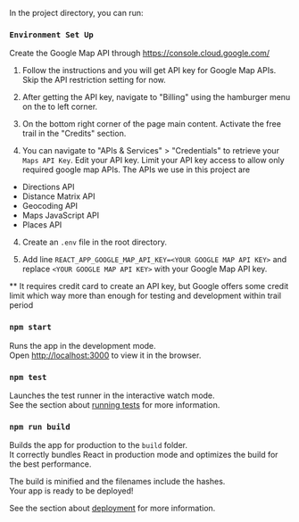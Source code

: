 In the project directory, you can run:

### `Environment Set Up`

Create the Google Map API through https://console.cloud.google.com/

1. Follow the instructions and you will get API key for Google Map APIs.
Skip the API restriction setting for now.

2. After getting the API key, navigate to "Billing" using the hamburger menu on the to left corner.

3. On the bottom right corner of the page main content. Activate the free trail in the "Credits" section.

4. You can navigate to "APIs & Services" > "Credentials" to retrieve your `Maps API Key`.
Edit your API key. Limit your API key access to allow only required google map APIs. 
The APIs we use in this project are 
- Directions API
- Distance Matrix API
- Geocoding API
- Maps JavaScript API
- Places API

4. Create an `.env` file in the root directory.

5. Add line `REACT_APP_GOOGLE_MAP_API_KEY=<YOUR GOOGLE MAP API KEY>` and replace `<YOUR GOOGLE MAP API KEY>` with your Google Map API key.


** It requires credit card to create an API key, but Google offers some credit limit which 
way more than enough for testing and development within trail period

### `npm start`

Runs the app in the development mode.\
Open [http://localhost:3000](http://localhost:3000) to view it in the browser.

### `npm test`

Launches the test runner in the interactive watch mode.\
See the section about [running tests](https://facebook.github.io/create-react-app/docs/running-tests) for more information.

### `npm run build`

Builds the app for production to the `build` folder.\
It correctly bundles React in production mode and optimizes the build for the best performance.

The build is minified and the filenames include the hashes.\
Your app is ready to be deployed!

See the section about [deployment](https://facebook.github.io/create-react-app/docs/deployment) for more information.